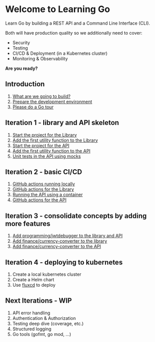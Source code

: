 # Welcome to Learning Go

Learn Go by building a REST API and a Command Line Interface (CLI).

Both will have production quality so we additionally need to cover:
* Security
* Testing
* CI/CD & Deployment (in a Kubernetes cluster)
* Monitoring & Observability

__Are you ready?__

## Introduction

1. [What are we going to build?](intro-what-are-we-going-to-build.md)
1. [Prepare the development environment](intro-prepare-dev-env.md)
1. [Please do a Go tour](intro-go-tour.md)

## Iteration 1 - library and API skeleton

1. [Start the project for the Library](it1-lib-start-the-project.md)
1. [Add the first utility function to the Library](it1-lib-add-first-utility-function.md)
1. [Start the project for the API](it1-api-start-the-project.md)
1. [Add the first utility function to the API](it1-api-add-first-utility-function.md)
1. [Unit tests in the API using mocks](it1-api-unit-tests-with-mocks.md)

## Iteration 2 - basic CI/CD
1. [GitHub actions running locally](it2-github-action-running-locally.md)
1. [GitHub actions for the Library](it2-github-actions-for-the-library.md)
1. [Running the API using a container](it2-run-api-using-container.md)
1. [GitHub actions for the API](it2-github-action-for-the-api.md)

## Iteration 3 - consolidate concepts by adding more features
1. [Add programming/jwtdebugger to the library and API](it3-add-programming-jwt-debugger.md)
1. [Add finance/currency-converter to the library](it3-add-finance-currency-converter-lib.md)
1. [Add finance/currency-converter to the API](it3-add-finance-currency-converter-api.md)

## Iteration 4 - deploying to kubernetes
1. Create a local kubernetes cluster
1. Create a Helm chart
1. Use [fluxcd](https://fluxcd.io) to deploy

## Next Iterations - WIP
1. API error handling
1. Authentication & Authorization
1. Testing deep dive (coverage, etc.)
1. Structured logging
1. Go tools (gofmt, go mod, ...)